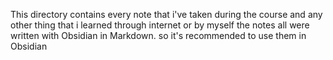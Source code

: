 This directory contains every note that i've taken during the course and any other thing that i learned through internet or by myself
the notes all were written with Obsidian in Markdown. so it's recommended to use them in Obsidian
